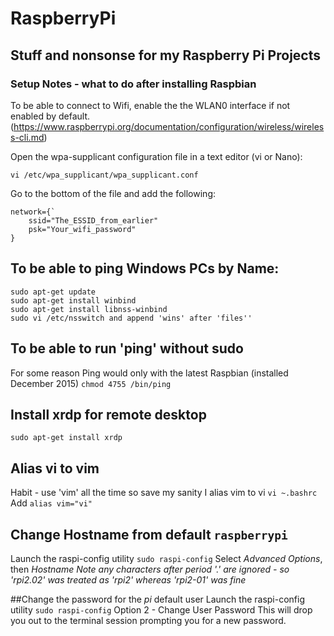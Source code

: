 # RaspberryPi
Stuff and nonsonse for my Raspberry Pi Projects
-----------------------------------------------
### Setup Notes - what to do after installing Raspbian
To be able to connect to Wifi, enable the the WLAN0 interface if not enabled by default.
(https://www.raspberrypi.org/documentation/configuration/wireless/wireless-cli.md)

Open the wpa-supplicant configuration file in a text editor (vi or Nano):

`vi /etc/wpa_supplicant/wpa_supplicant.conf`

Go to the bottom of the file and add the following:

```
network={`
    ssid="The_ESSID_from_earlier"
    psk="Your_wifi_password"
}
```

To be able to ping Windows PCs by Name:
---------------------------------------
```
sudo apt-get update
sudo apt-get install winbind
sudo apt-get install libnss-winbind
sudo vi /etc/nsswitch and append 'wins' after 'files''
```

To be able to run 'ping' without sudo
-------------------------------------
For some reason Ping would only with the latest Raspbian (installed December 2015)
`chmod 4755 /bin/ping`

Install xrdp for remote desktop
-------------------------------
`sudo apt-get install xrdp`

Alias vi to vim 
---------------
Habit - use 'vim' all the time so save my sanity I alias vim to vi
`vi ~.bashrc`
Add `alias vim="vi"`

Change Hostname from default `raspberrypi`
----------------------------------
Launch the raspi-config utility
`sudo raspi-config`
Select *Advanced Options*, then *Hostname*
_Note any characters after period '.' are ignored - so 'rpi2.02' was treated as 'rpi2' whereas 'rpi2-01' was fine_

##Change the password for the *pi* default user
Launch the raspi-config utility
`sudo raspi-config`
Option 2 - Change User Password
This will drop you out to the terminal session prompting you for a new password.
